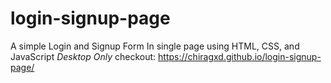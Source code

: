 # login-signup-page
A simple Login and Signup Form In single page using HTML, CSS, and JavaScript *Desktop Only*
checkout: https://chiragxd.github.io/login-signup-page/
